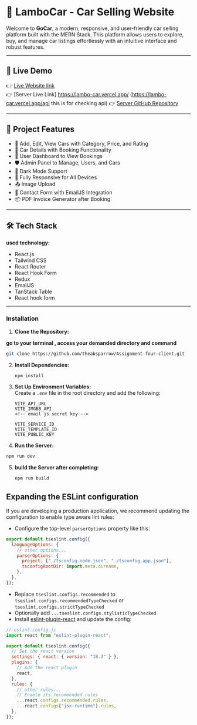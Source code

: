 # 🚗 LamboCar - Car Selling Website

Welcome to **GoCar**, a modern, responsive, and user-friendly car selling platform built with the MERN Stack. This platform allows users to explore, buy, and manage car listings effortlessly with an intuitive interface and robust features.

---

## 🔗 Live Demo

👉 [Live Website link](https://lambo-car-frontend.vercel.app/)  
👉 [Server Live Link] https://lambo-car.vercel.app/ (https://lambo-car.vercel.app/api this is for checking api)
👉 [Server GitHub Repository](https://github.com/theabsparrow/Assignemnt-four-server.git)

---

## 📌 Project Features

- 🚗 Add, Edit, View Cars with Category, Price, and Rating
- 📄 Car Details with Booking Functionality
- 👤 User Dashboard to View Bookings
- 🛡️ Admin Panel to Manage, Users, and Cars
- 🌙 Dark Mode Support
- 📱 Fully Responsive for All Devices
- 📤 Image Upload
- 📧 Contact Form with EmailJS Integration
- 📦 PDF Invoice Generator after Booking

---

## 🛠️ Tech Stack

**used technology:**

- React.js
- Tailwind CSS
- React Router
- React Hook Form
- Redux
- EmailJS
- TanStack Table
- React hook form

---

### **Installation**

1. **Clone the Repository:**

**go to your terminal , access your demanded directory and command**

```bash
git clone https://github.com/theabsparrow/Assignment-four-client.git
```

2. **Install Dependencies:**

   ```bash
   npm install
   ```

3. **Set Up Environment Variables:**  
    Create a `.env` file in the root directory and add the following:

   ```env
   VITE_API_URL
   VITE_IMGBB_API
   <!-- email js secret key -->

   VITE_SERVICE_ID
   VITE_TEMPLATE_ID
   VITE_PUBLIC_KEY
   ```

4. **Run the Server:**

```bash
npm run dev
```

5. **build the Server after completing:**
   ```bash
   npm run build
   ```

## Expanding the ESLint configuration

If you are developing a production application, we recommend updating the configuration to enable type aware lint rules:

- Configure the top-level `parserOptions` property like this:

```js
export default tseslint.config({
  languageOptions: {
    // other options...
    parserOptions: {
      project: ["./tsconfig.node.json", "./tsconfig.app.json"],
      tsconfigRootDir: import.meta.dirname,
    },
  },
});
```

- Replace `tseslint.configs.recommended` to `tseslint.configs.recommendedTypeChecked` or `tseslint.configs.strictTypeChecked`
- Optionally add `...tseslint.configs.stylisticTypeChecked`
- Install [eslint-plugin-react](https://github.com/jsx-eslint/eslint-plugin-react) and update the config:

```js
// eslint.config.js
import react from "eslint-plugin-react";

export default tseslint.config({
  // Set the react version
  settings: { react: { version: "18.3" } },
  plugins: {
    // Add the react plugin
    react,
  },
  rules: {
    // other rules...
    // Enable its recommended rules
    ...react.configs.recommended.rules,
    ...react.configs["jsx-runtime"].rules,
  },
});
```

